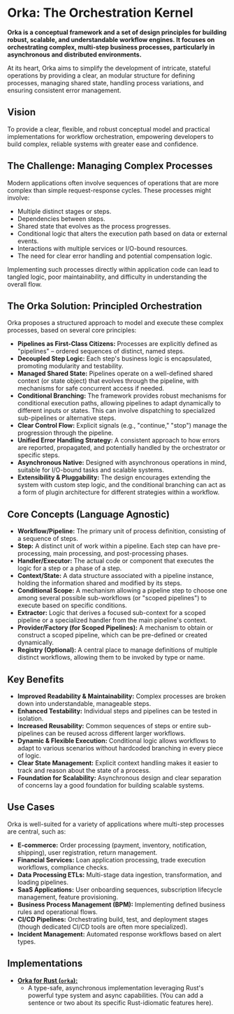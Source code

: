 # Orka: The Orchestration Kernel

**Orka is a conceptual framework and a set of design principles for building robust, scalable, and understandable workflow engines. It focuses on orchestrating complex, multi-step business processes, particularly in asynchronous and distributed environments.**

At its heart, Orka aims to simplify the development of intricate, stateful operations by providing a clear, an modular structure for defining processes, managing shared state, handling process variations, and ensuring consistent error management.

## Vision

To provide a clear, flexible, and robust conceptual model and practical implementations for workflow orchestration, empowering developers to build complex, reliable systems with greater ease and confidence.

## The Challenge: Managing Complex Processes

Modern applications often involve sequences of operations that are more complex than simple request-response cycles. These processes might involve:
*   Multiple distinct stages or steps.
*   Dependencies between steps.
*   Shared state that evolves as the process progresses.
*   Conditional logic that alters the execution path based on data or external events.
*   Interactions with multiple services or I/O-bound resources.
*   The need for clear error handling and potential compensation logic.

Implementing such processes directly within application code can lead to tangled logic, poor maintainability, and difficulty in understanding the overall flow.

## The Orka Solution: Principled Orchestration

Orka proposes a structured approach to model and execute these complex processes, based on several core principles:

*   **Pipelines as First-Class Citizens:** Processes are explicitly defined as "pipelines" – ordered sequences of distinct, named steps.
*   **Decoupled Step Logic:** Each step's business logic is encapsulated, promoting modularity and testability.
*   **Managed Shared State:** Pipelines operate on a well-defined shared context (or state object) that evolves through the pipeline, with mechanisms for safe concurrent access if needed.
*   **Conditional Branching:** The framework provides robust mechanisms for conditional execution paths, allowing pipelines to adapt dynamically to different inputs or states. This can involve dispatching to specialized sub-pipelines or alternative steps.
*   **Clear Control Flow:** Explicit signals (e.g., "continue," "stop") manage the progression through the pipeline.
*   **Unified Error Handling Strategy:** A consistent approach to how errors are reported, propagated, and potentially handled by the orchestrator or specific steps.
*   **Asynchronous Native:** Designed with asynchronous operations in mind, suitable for I/O-bound tasks and scalable systems.
*   **Extensibility & Pluggability:** The design encourages extending the system with custom step logic, and the conditional branching can act as a form of plugin architecture for different strategies within a workflow.

## Core Concepts (Language Agnostic)

*   **Workflow/Pipeline:** The primary unit of process definition, consisting of a sequence of steps.
*   **Step:** A distinct unit of work within a pipeline. Each step can have pre-processing, main processing, and post-processing phases.
*   **Handler/Executor:** The actual code or component that executes the logic for a step or a phase of a step.
*   **Context/State:** A data structure associated with a pipeline instance, holding the information shared and modified by its steps.
*   **Conditional Scope:** A mechanism allowing a pipeline step to choose one among several possible sub-workflows (or "scoped pipelines") to execute based on specific conditions.
*   **Extractor:** Logic that derives a focused sub-context for a scoped pipeline or a specialized handler from the main pipeline's context.
*   **Provider/Factory (for Scoped Pipelines):** A mechanism to obtain or construct a scoped pipeline, which can be pre-defined or created dynamically.
*   **Registry (Optional):** A central place to manage definitions of multiple distinct workflows, allowing them to be invoked by type or name.

## Key Benefits

*   **Improved Readability & Maintainability:** Complex processes are broken down into understandable, manageable steps.
*   **Enhanced Testability:** Individual steps and pipelines can be tested in isolation.
*   **Increased Reusability:** Common sequences of steps or entire sub-pipelines can be reused across different larger workflows.
*   **Dynamic & Flexible Execution:** Conditional logic allows workflows to adapt to various scenarios without hardcoded branching in every piece of logic.
*   **Clear State Management:** Explicit context handling makes it easier to track and reason about the state of a process.
*   **Foundation for Scalability:** Asynchronous design and clear separation of concerns lay a good foundation for building scalable systems.

## Use Cases

Orka is well-suited for a variety of applications where multi-step processes are central, such as:

*   **E-commerce:** Order processing (payment, inventory, notification, shipping), user registration, return management.
*   **Financial Services:** Loan application processing, trade execution workflows, compliance checks.
*   **Data Processing ETLs:** Multi-stage data ingestion, transformation, and loading pipelines.
*   **SaaS Applications:** User onboarding sequences, subscription lifecycle management, feature provisioning.
*   **Business Process Management (BPM):** Implementing defined business rules and operational flows.
*   **CI/CD Pipelines:** Orchestrating build, test, and deployment stages (though dedicated CI/CD tools are often more specialized).
*   **Incident Management:** Automated response workflows based on alert types.

## Implementations

*   [**Orka for Rust (`orka`):**](./core)
    *   A type-safe, asynchronous implementation leveraging Rust's powerful type system and async capabilities. (You can add a sentence or two about its specific Rust-idiomatic features here).
